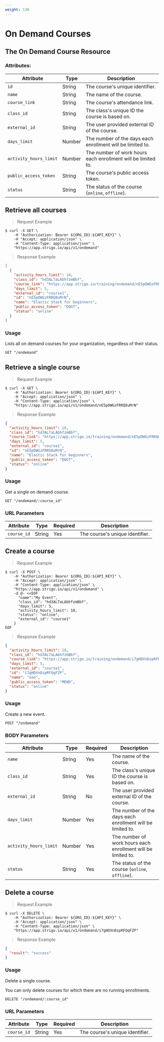 ```yaml
---
weight: 130
---
```



# On Demand Courses

## The On Demand Course Resource

### Attributes:

Attribute              | Type    | Description
---------              | ------- | -------
`id`                   | String  | The course's unique identifier.
`name`                 | String  | The name of the course.
`course_link`          | String  | The course's attendance link.
`class_id`             | String  | The class's unique ID the course is based on.
`external_id`          | String  | The user provided external ID of the course.
`days_limit`           | Number  | The number of the days each enrollment will be limited to.
`activity_hours_limit` | Number  | The number of work hours each enrollment will be limited to.
`public_access_token`  | String  | The course's public access token.
`status`               | String  | The status of the course (`online`, `offline`).

## Retrieve all courses

> Request Example

```shell
$ curl -X GET \
    -H "Authorization: Bearer ${ORG_ID}:${API_KEY}" \
    -H "Accept: application/json" \
    -H "Content-Type: application/json" \
    "https://app.strigo.io/api/v1/ondemand"
```

> Response Example

```json
[
  {
    "activity_hours_limit": 10,
    "class_id": "hd3ALTaLAbhfzmBbf",
    "course_link": "https://app.strigo.io/training/ondemand/nE5pDWGzFRRQ8uMrN",
    "days_limit": 5,
    "external_id": "course1",
    "id": "nE5pDWGzFRRQ8uMrN",
    "name": "Elastic Stack for beginners",
    "public_access_token": "DQGT",
    "status": "online"
  }
]
```

### Usage

Lists all on demand courses for your organization, regardless of their status.

`GET "/ondemand"`


## Retrieve a single course

> Request Example

```shell
$ curl -X GET \
    -H "Authorization: Bearer ${ORG_ID}:${API_KEY}" \
    -H "Accept: application/json" \
    -H "Content-Type: application/json" \
    "https://app.strigo.io/api/v1/ondemand/nE5pDWGzFRRQ8uMrN"
```

> Response Example

```json
{
  "activity_hours_limit": 10,
  "class_id": "hd3ALTaLAbhfzmBbf",
  "course_link": "https://app.strigo.io/training/ondemand/nE5pDWGzFRRQ8uMrN",
  "days_limit": 5,
  "external_id": "course1",
  "id": "nE5pDWGzFRRQ8uMrN",
  "name": "Elastic Stack for beginners",
  "public_access_token": "DQGT",
  "status": "online"
}
```

### Usage

Get a single on demand course.

`GET "/ondemand/:course_id"`

### URL Parameters

Attribute  | Type    | Required | Description
---------  | ------- | -------  | -------
`course_id`| String  | Yes      | The course's unique identifier.


## Create a course

> Request Example

```shell
$ curl -X POST \
    -H "Authorization: Bearer ${ORG_ID}:${API_KEY}" \
    -H "Accept: application/json" \
    -H "Content-Type: application/json" \
    "https://app.strigo.io/api/v1/ondemand" \
    -d @- <<EOF
      "name":"My Event",
      "class_id": "hd3ALTaLAbhfzmBbf",
      "days_limit": 5,
      "activity_hours_limit": 10,
      "status": "online",
      "external_id": "course1"
    }
EOF
```

> Response Example

```json
{
  "activity_hours_limit": 10,
  "class_id": "hd3ALTaLAbhfzmBbf",
  "course_link": "https://app.strigo.io/training/ondemand/i7gHDXnDzpRFQqFZP",
  "days_limit": 5,
  "external_id": "course1",
  "id": "i7gHDXnDzpRFQqFZP",
  "name": "ooo",
  "public_access_token": "MEWD",
  "status": "online"
}
```

### Usage

Create a new event.

`POST "/ondemand"`

### BODY Parameters

Attribute              | Type    | Required | Description
---------              | ------- |  ------- | -------
`name`                 | String  | Yes      | The name of the course.
`class_id`             | String  | Yes      | The class's unique ID the course is based on.
`external_id`          | String  | No       | The user provided external ID of the course.
`days_limit`           | Number  | Yes      | The number of the days each enrollment will be limited to.
`activity_hours_limit` | Number  | Yes      | The number of work hours each enrollment will be limited to.
`status`               | String  | Yes      | The status of the course (`online`, `offline`).



## Delete a course

> Request Example

```shell
$ curl -X DELETE \
    -H "Authorization: Bearer ${ORG_ID}:${API_KEY}" \
    -H "Accept: application/json" \
    -H "Content-Type: application/json" \
    "https://app.strigo.io/api/v1/ondemand/i7gHDXnDzpRFQqFZP"
```

> Response Example

```json
{
  "result": "success"
}
```

### Usage

Delete a single course.

<aside class="notice">
You can only delete courses for which there are no running enrollments.
</aside>

`DELETE "/ondemand/:course_id"`

### URL Parameters

Attribute   | Type    | Required | Description
---------   | ------- | -------  | -------
`course_id` | String  | Yes      | The course's unique identifier.

